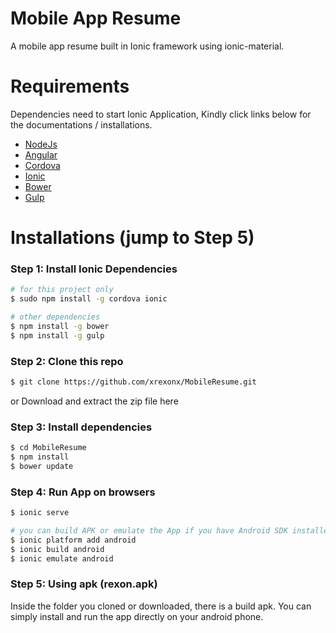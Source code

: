 # Mobile App Resume

A mobile app resume built in Ionic framework using ionic-material.

# Requirements

Dependencies need to start Ionic Application, Kindly click links below for the documentations / installations.

  * [NodeJs]
  * [Angular]
  * [Cordova]
  * [Ionic]
  * [Bower]
  * [Gulp]

# Installations (jump to Step 5)
### Step 1: Install Ionic Dependencies
```sh
# for this project only
$ sudo npm install -g cordova ionic

# other dependencies
$ npm install -g bower
$ npm install -g gulp
```

### Step 2: Clone this repo
```sh
$ git clone https://github.com/xrexonx/MobileResume.git
```

or 
Download and extract the zip file here

### Step 3: Install dependencies
```sh
$ cd MobileResume
$ npm install
$ bower update
```

### Step 4: Run App on browsers
```sh
$ ionic serve

# you can build APK or emulate the App if you have Android SDK installed on your machines
$ ionic platform add android
$ ionic build android
$ ionic emulate android
```

### Step 5: Using apk (rexon.apk) 
Inside the folder you cloned or downloaded, there is a build apk.
You can simply install and run the app directly on your android phone.




   [NodeJs]: <http://nodejs.org>
   [Bower]: <http://bower.io>
   [Gulp]: <http://gulpjs.com>
   [Ionic]: <http://ionicframework.com/>
   [Cordova]: <https://cordova.apache.org/>
   [Angular]: <https://angularjs.org/>
